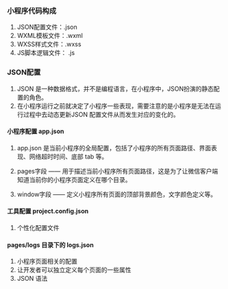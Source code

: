 ### 小程序代码构成
1. JSON配置文件：.json
2. WXML模板文件：.wxml
3. WXSS样式文件：.wxss
4. JS脚本逻辑文件： .js


### JSON配置
1. JSON 是一种数据格式，并不是编程语言，在小程序中，JSON扮演的静态配置的角色。
2. 在小程序运行之前就决定了小程序一些表现，需要注意的是小程序是无法在运行过程中去动态更新JSON 配置文件从而发生对应的变化的。

#### 小程序配置 app.json
1. app.json 是当前小程序的全局配置，包括了小程序的所有页面路径、界面表现、网络超时时间、底部 tab 等。

2. pages字段 —— 用于描述当前小程序所有页面路径，这是为了让微信客户端知道当前你的小程序页面定义在哪个目录。

3. window字段 —— 定义小程序所有页面的顶部背景颜色，文字颜色定义等。



#### 工具配置 project.config.json
1. 个性化配置文件


#### pages/logs 目录下的 logs.json 
1. 小程序页面相关的配置
2. 让开发者可以独立定义每个页面的一些属性
3. JSON 语法
